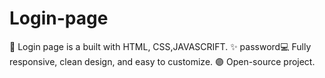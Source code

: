 # Login-page
🚀 Login page is a built with HTML, CSS,JAVASCRIFT. ✨ password💻 Fully responsive, clean design, and easy to customize. 🟣 Open-source project.
